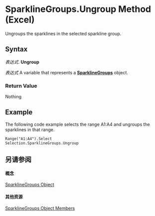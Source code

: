 
# SparklineGroups.Ungroup Method (Excel)

Ungroups the sparklines in the selected sparkline group.


## Syntax

 _表达式_. **Ungroup**

 _表达式_ A variable that represents a **[SparklineGroups](9bc6be34-fa2e-8652-ca92-fa9630b4d7a6.md)** object.


### Return Value

Nothing


## Example

The following code example selects the range A1:A4 and ungroups the sparklines in that range.


```
Range("A1:A4").Select 
Selection.SparklineGroups.Ungroup
```


## 另请参阅


#### 概念


[SparklineGroups Object](9bc6be34-fa2e-8652-ca92-fa9630b4d7a6.md)
#### 其他资源


[SparklineGroups Object Members](http://msdn.microsoft.com/library/8737796e-c3dc-4304-0835-c04712a712a5%28Office.15%29.aspx)